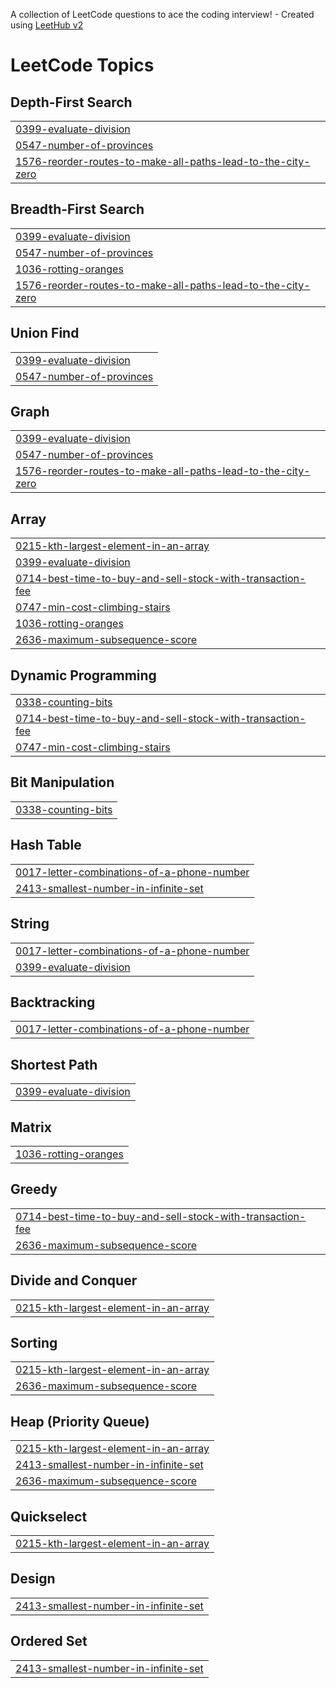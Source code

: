 A collection of LeetCode questions to ace the coding interview! - Created using [LeetHub v2](https://github.com/arunbhardwaj/LeetHub-2.0)
<!---LeetCode Topics Start-->
# LeetCode Topics
## Depth-First Search
|  |
| ------- |
| [0399-evaluate-division](https://github.com/Saiyyam24/leethub/tree/master/0399-evaluate-division) |
| [0547-number-of-provinces](https://github.com/Saiyyam24/leethub/tree/master/0547-number-of-provinces) |
| [1576-reorder-routes-to-make-all-paths-lead-to-the-city-zero](https://github.com/Saiyyam24/leethub/tree/master/1576-reorder-routes-to-make-all-paths-lead-to-the-city-zero) |
## Breadth-First Search
|  |
| ------- |
| [0399-evaluate-division](https://github.com/Saiyyam24/leethub/tree/master/0399-evaluate-division) |
| [0547-number-of-provinces](https://github.com/Saiyyam24/leethub/tree/master/0547-number-of-provinces) |
| [1036-rotting-oranges](https://github.com/Saiyyam24/leethub/tree/master/1036-rotting-oranges) |
| [1576-reorder-routes-to-make-all-paths-lead-to-the-city-zero](https://github.com/Saiyyam24/leethub/tree/master/1576-reorder-routes-to-make-all-paths-lead-to-the-city-zero) |
## Union Find
|  |
| ------- |
| [0399-evaluate-division](https://github.com/Saiyyam24/leethub/tree/master/0399-evaluate-division) |
| [0547-number-of-provinces](https://github.com/Saiyyam24/leethub/tree/master/0547-number-of-provinces) |
## Graph
|  |
| ------- |
| [0399-evaluate-division](https://github.com/Saiyyam24/leethub/tree/master/0399-evaluate-division) |
| [0547-number-of-provinces](https://github.com/Saiyyam24/leethub/tree/master/0547-number-of-provinces) |
| [1576-reorder-routes-to-make-all-paths-lead-to-the-city-zero](https://github.com/Saiyyam24/leethub/tree/master/1576-reorder-routes-to-make-all-paths-lead-to-the-city-zero) |
## Array
|  |
| ------- |
| [0215-kth-largest-element-in-an-array](https://github.com/Saiyyam24/leethub/tree/master/0215-kth-largest-element-in-an-array) |
| [0399-evaluate-division](https://github.com/Saiyyam24/leethub/tree/master/0399-evaluate-division) |
| [0714-best-time-to-buy-and-sell-stock-with-transaction-fee](https://github.com/Saiyyam24/leethub/tree/master/0714-best-time-to-buy-and-sell-stock-with-transaction-fee) |
| [0747-min-cost-climbing-stairs](https://github.com/Saiyyam24/leethub/tree/master/0747-min-cost-climbing-stairs) |
| [1036-rotting-oranges](https://github.com/Saiyyam24/leethub/tree/master/1036-rotting-oranges) |
| [2636-maximum-subsequence-score](https://github.com/Saiyyam24/leethub/tree/master/2636-maximum-subsequence-score) |
## Dynamic Programming
|  |
| ------- |
| [0338-counting-bits](https://github.com/Saiyyam24/leethub/tree/master/0338-counting-bits) |
| [0714-best-time-to-buy-and-sell-stock-with-transaction-fee](https://github.com/Saiyyam24/leethub/tree/master/0714-best-time-to-buy-and-sell-stock-with-transaction-fee) |
| [0747-min-cost-climbing-stairs](https://github.com/Saiyyam24/leethub/tree/master/0747-min-cost-climbing-stairs) |
## Bit Manipulation
|  |
| ------- |
| [0338-counting-bits](https://github.com/Saiyyam24/leethub/tree/master/0338-counting-bits) |
## Hash Table
|  |
| ------- |
| [0017-letter-combinations-of-a-phone-number](https://github.com/Saiyyam24/leethub/tree/master/0017-letter-combinations-of-a-phone-number) |
| [2413-smallest-number-in-infinite-set](https://github.com/Saiyyam24/leethub/tree/master/2413-smallest-number-in-infinite-set) |
## String
|  |
| ------- |
| [0017-letter-combinations-of-a-phone-number](https://github.com/Saiyyam24/leethub/tree/master/0017-letter-combinations-of-a-phone-number) |
| [0399-evaluate-division](https://github.com/Saiyyam24/leethub/tree/master/0399-evaluate-division) |
## Backtracking
|  |
| ------- |
| [0017-letter-combinations-of-a-phone-number](https://github.com/Saiyyam24/leethub/tree/master/0017-letter-combinations-of-a-phone-number) |
## Shortest Path
|  |
| ------- |
| [0399-evaluate-division](https://github.com/Saiyyam24/leethub/tree/master/0399-evaluate-division) |
## Matrix
|  |
| ------- |
| [1036-rotting-oranges](https://github.com/Saiyyam24/leethub/tree/master/1036-rotting-oranges) |
## Greedy
|  |
| ------- |
| [0714-best-time-to-buy-and-sell-stock-with-transaction-fee](https://github.com/Saiyyam24/leethub/tree/master/0714-best-time-to-buy-and-sell-stock-with-transaction-fee) |
| [2636-maximum-subsequence-score](https://github.com/Saiyyam24/leethub/tree/master/2636-maximum-subsequence-score) |
## Divide and Conquer
|  |
| ------- |
| [0215-kth-largest-element-in-an-array](https://github.com/Saiyyam24/leethub/tree/master/0215-kth-largest-element-in-an-array) |
## Sorting
|  |
| ------- |
| [0215-kth-largest-element-in-an-array](https://github.com/Saiyyam24/leethub/tree/master/0215-kth-largest-element-in-an-array) |
| [2636-maximum-subsequence-score](https://github.com/Saiyyam24/leethub/tree/master/2636-maximum-subsequence-score) |
## Heap (Priority Queue)
|  |
| ------- |
| [0215-kth-largest-element-in-an-array](https://github.com/Saiyyam24/leethub/tree/master/0215-kth-largest-element-in-an-array) |
| [2413-smallest-number-in-infinite-set](https://github.com/Saiyyam24/leethub/tree/master/2413-smallest-number-in-infinite-set) |
| [2636-maximum-subsequence-score](https://github.com/Saiyyam24/leethub/tree/master/2636-maximum-subsequence-score) |
## Quickselect
|  |
| ------- |
| [0215-kth-largest-element-in-an-array](https://github.com/Saiyyam24/leethub/tree/master/0215-kth-largest-element-in-an-array) |
## Design
|  |
| ------- |
| [2413-smallest-number-in-infinite-set](https://github.com/Saiyyam24/leethub/tree/master/2413-smallest-number-in-infinite-set) |
## Ordered Set
|  |
| ------- |
| [2413-smallest-number-in-infinite-set](https://github.com/Saiyyam24/leethub/tree/master/2413-smallest-number-in-infinite-set) |
<!---LeetCode Topics End-->